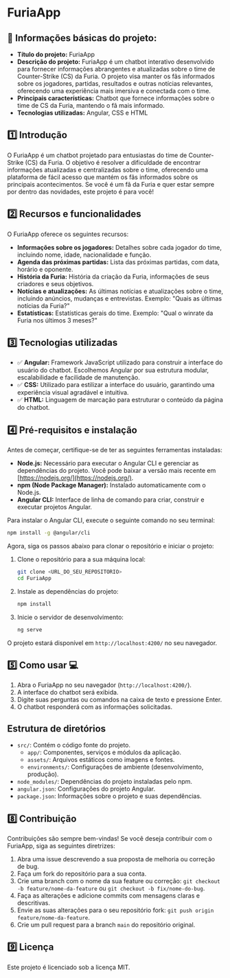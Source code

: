 # FuriaApp

## 🔹 Informações básicas do projeto:

- **Título do projeto:** FuriaApp
- **Descrição do projeto:** FuriaApp é um chatbot interativo desenvolvido para fornecer informações abrangentes e atualizadas sobre o time de Counter-Strike (CS) da Furia. O projeto visa manter os fãs informados sobre os jogadores, partidas, resultados e outras notícias relevantes, oferecendo uma experiência mais imersiva e conectada com o time.
- **Principais características:** Chatbot que fornece informações sobre o time de CS da Furia, mantendo o fã mais informado.
- **Tecnologias utilizadas:** Angular, CSS e HTML

## 1️⃣ Introdução

O FuriaApp é um chatbot projetado para entusiastas do time de Counter-Strike (CS) da Furia. O objetivo é resolver a dificuldade de encontrar informações atualizadas e centralizadas sobre o time, oferecendo uma plataforma de fácil acesso que mantém os fãs informados sobre os principais acontecimentos. Se você é um fã da Furia e quer estar sempre por dentro das novidades, este projeto é para você!

## 2️⃣ Recursos e funcionalidades

O FuriaApp oferece os seguintes recursos:

*   **Informações sobre os jogadores:** Detalhes sobre cada jogador do time, incluindo nome, idade, nacionalidade e função.
*   **Agenda das próximas partidas:** Lista das próximas partidas, com data, horário e oponente.
*   **História da Furia:** História da criação da Furia, informações de seus criadores e seus objetivos.
*   **Notícias e atualizações:** As últimas notícias e atualizações sobre o time, incluindo anúncios, mudanças e entrevistas. Exemplo: "Quais as últimas notícias da Furia?"
*   **Estatísticas:** Estatísticas gerais do time. Exemplo: "Qual o winrate da Furia nos últimos 3 meses?"

## 3️⃣ Tecnologias utilizadas

*   ✅ **Angular:** Framework JavaScript utilizado para construir a interface do usuário do chatbot. Escolhemos Angular por sua estrutura modular, escalabilidade e facilidade de manutenção.
*   ✅ **CSS:** Utilizado para estilizar a interface do usuário, garantindo uma experiência visual agradável e intuitiva.
*   ✅ **HTML:** Linguagem de marcação para estruturar o conteúdo da página do chatbot.

## 4️⃣ Pré-requisitos e instalação

Antes de começar, certifique-se de ter as seguintes ferramentas instaladas:

*   **Node.js:** Necessário para executar o Angular CLI e gerenciar as dependências do projeto. Você pode baixar a versão mais recente em [https://nodejs.org/](https://nodejs.org/).
*   **npm (Node Package Manager):** Instalado automaticamente com o Node.js.
*   **Angular CLI:** Interface de linha de comando para criar, construir e executar projetos Angular.

Para instalar o Angular CLI, execute o seguinte comando no seu terminal:

```bash
npm install -g @angular/cli
```

Agora, siga os passos abaixo para clonar o repositório e iniciar o projeto:

1.  Clone o repositório para a sua máquina local:

    ```bash
    git clone <URL_DO_SEU_REPOSITORIO>
    cd FuriaApp
    ```

2.  Instale as dependências do projeto:

    ```bash
    npm install
    ```

3.  Inicie o servidor de desenvolvimento:

    ```bash
    ng serve
    ```

O projeto estará disponível em `http://localhost:4200/` no seu navegador.

## 5️⃣ Como usar 💻

1.  Abra o FuriaApp no seu navegador (`http://localhost:4200/`).
2.  A interface do chatbot será exibida.
3.  Digite suas perguntas ou comandos na caixa de texto e pressione Enter.
4.  O chatbot responderá com as informações solicitadas.

## Estrutura de diretórios

*   `src/`: Contém o código fonte do projeto.
    *   `app/`: Componentes, serviços e módulos da aplicação.
    *   `assets/`: Arquivos estáticos como imagens e fontes.
    *   `environments/`: Configurações de ambiente (desenvolvimento, produção).
*   `node_modules/`: Dependências do projeto instaladas pelo npm.
*   `angular.json`: Configurações do projeto Angular.
*   `package.json`: Informações sobre o projeto e suas dependências.

## 8️⃣ Contribuição

Contribuições são sempre bem-vindas! Se você deseja contribuir com o FuriaApp, siga as seguintes diretrizes:

1.  Abra uma issue descrevendo a sua proposta de melhoria ou correção de bug.
2.  Faça um fork do repositório para a sua conta.
3.  Crie uma branch com o nome da sua feature ou correção: `git checkout -b feature/nome-da-feature` ou `git checkout -b fix/nome-do-bug`.
4.  Faça as alterações e adicione commits com mensagens claras e descritivas.
5.  Envie as suas alterações para o seu repositório fork: `git push origin feature/nome-da-feature`.
6.  Crie um pull request para a branch `main` do repositório original.

## 9️⃣ Licença

Este projeto é licenciado sob a licença MIT.
